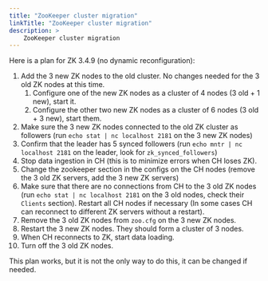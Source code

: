 ```yaml
---
title: "ZooKeeper cluster migration"
linkTitle: "ZooKeeper cluster migration"
description: >
    ZooKeeper cluster migration
---
```

Here is a plan for ZK 3.4.9 (no dynamic reconfiguration):

1. Add the 3 new ZK nodes to the old cluster. No changes needed for the 3 old ZK nodes at this time.
   1. Configure one of the new ZK nodes as a cluster of 4 nodes (3 old + 1 new), start it.
   2. Configure the other two new ZK nodes as a cluster of 6 nodes (3 old + 3 new), start them.
2. Make sure the 3 new ZK nodes connected to the old ZK cluster as followers (run `echo stat | nc localhost 2181` on the 3 new ZK nodes)
3. Confirm that the leader has 5 synced followers (run `echo mntr | nc localhost 2181` on the leader, look for `zk_synced_followers`)
4. Stop data ingestion in CH (this is to minimize errors when CH loses ZK).
5. Change the zookeeper section in the configs on the CH nodes (remove the 3 old ZK servers, add the 3 new ZK servers)
6. Make sure that there are no connections from CH to the 3 old ZK nodes (run `echo stat | nc localhost 2181` on the 3 old nodes, check their `Clients` section). Restart all CH nodes if necessary (In some cases CH can reconnect to different ZK servers without a restart).
7. Remove the 3 old ZK nodes from `zoo.cfg` on the 3 new ZK nodes.
8. Restart the 3 new ZK nodes. They should form a cluster of 3 nodes.
9. When CH reconnects to ZK, start data loading.
10. Turn off the 3 old ZK nodes.

This plan works, but it is not the only way to do this, it can be changed if needed.
